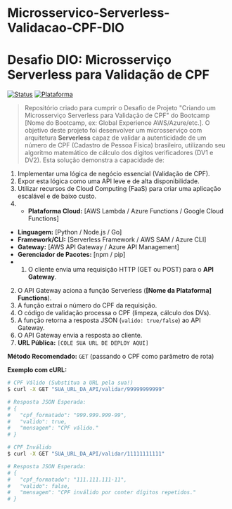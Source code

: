 # Microsservico-Serverless-Validacao-CPF-DIO

# Desafio DIO: Microsserviço Serverless para Validação de CPF

[![Status](https://img.shields.io/badge/Status-Concluído-brightgreen)]() 
[![Plataforma](https://img.shields.io/badge/DIO-Desafio%20de%20Projeto-blueviolet)]()
> Repositório criado para cumprir o Desafio de Projeto "Criando um Microsserviço Serverless para Validação de CPF" do Bootcamp [Nome do Bootcamp, ex: Global Experience AWS/Azure/etc.].
> O objetivo deste projeto foi desenvolver um microsserviço com arquitetura **Serverless** capaz de validar a autenticidade de um número de CPF (Cadastro de Pessoa Física) brasileiro, utilizando seu algoritmo matemático de cálculo dos dígitos verificadores (DV1 e DV2).
Esta solução demonstra a capacidade de:
1.  Implementar uma lógica de negócio essencial (Validação de CPF).
2.  Expor esta lógica como uma API leve e de alta disponibilidade.
3.  Utilizar recursos de Cloud Computing (FaaS) para criar uma aplicação escalável e de baixo custo.
4.  * **Plataforma Cloud:** [AWS Lambda / Azure Functions / Google Cloud Functions]
* **Linguagem:** [Python / Node.js / Go]
* **Framework/CLI:** [Serverless Framework / AWS SAM / Azure CLI]
* **Gateway:** [AWS API Gateway / Azure API Management]
* **Gerenciador de Pacotes:** [npm / pip]
* 1.  O cliente envia uma requisição HTTP (GET ou POST) para o **API Gateway**.
2.  O API Gateway aciona a função Serverless (**[Nome da Plataforma] Functions**).
3.  A função extrai o número do CPF da requisição.
4.  O código de validação processa o CPF (limpeza, cálculo dos DVs).
5.  A função retorna a resposta JSON (`valido: true/false`) ao API Gateway.
6.  O API Gateway envia a resposta ao cliente.
7.  **URL Pública:** `[COLE SUA URL DE DEPLOY AQUI]`

**Método Recomendado:** `GET` (passando o CPF como parâmetro de rota)

**Exemplo com cURL:**

```bash
# CPF Válido (Substitua a URL pela sua!)
$ curl -X GET "SUA_URL_DA_API/validar/99999999999"

# Resposta JSON Esperada:
# {
#   "cpf_formatado": "999.999.999-99",
#   "valido": true,
#   "mensagem": "CPF válido."
# }

# CPF Inválido
$ curl -X GET "SUA_URL_DA_API/validar/11111111111" 

# Resposta JSON Esperada:
# {
#   "cpf_formatado": "111.111.111-11",
#   "valido": false,
#   "mensagem": "CPF inválido por conter dígitos repetidos."
# }
